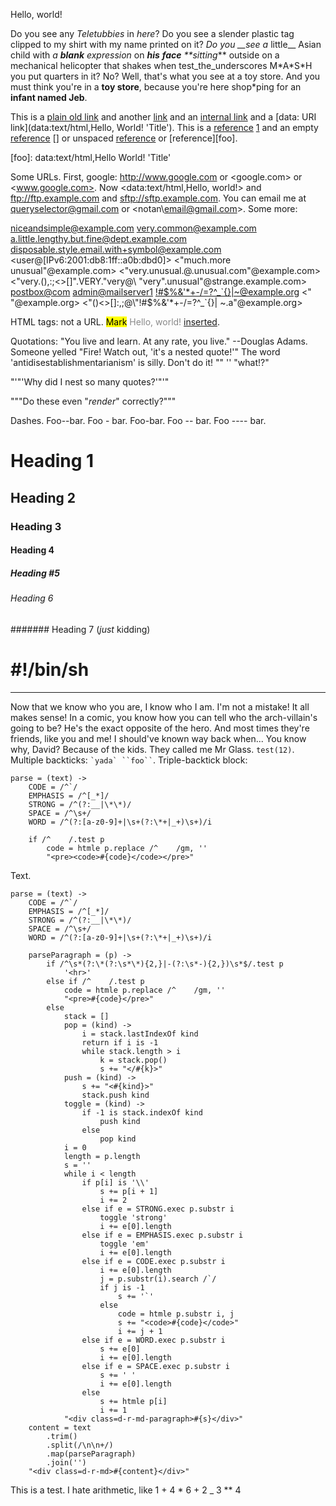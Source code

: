 Hello, world!

Do you see any *Teletubbies* in _here_? Do you see a slender plastic tag clipped to my shirt with my name printed on it? *Do you __see a* little__ Asian child with *a __blank__ expression* on ***his*** _**face**_ _**sitting_** outside on a mechanical helicopter that shakes when test_the_underscores M\*A\*S\*H you put quarters in it? No? Well, that's what you see at a toy store. And you must think you're in a __toy store__, because you're here shop*ping for an **infant named Jeb**.

This is a [plain old link](google.com/404) and another [link](http://ww.google.com/404/ 'Titles are cool!') and an [internal link](#forums 'Forums!') and a [data: URI link](data:text/html,Hello, World! 'Title'). This is a [reference]  [1] and an empty [reference] [] or unspaced [reference][] or [reference][foo].

  [reference]: http://google.com          'Title'
  [1]:google.com
  [foo]:       data:text/html,Hello World! 'Title'

Some URLs. First, google: <http://www.google.com> or <google.com> or <www.google.com>. Now <data:text/html,Hello, world!> and <ftp://ftp.example.com> and <sftp://sftp.example.com>. You can email me at <queryselector@gmail.com> or <notan\email@gmail.com>. Some more:

<niceandsimple@example.com>
<very.common@example.com>
<a.little.lengthy.but.fine@dept.example.com>
<disposable.style.email.with+symbol@example.com>
<user@[IPv6:2001:db8:1ff::a0b:dbd0]>
<"much.more unusual"@example.com>
<"very.unusual.@.unusual.com"@example.com>
<"very.(),:;<>[]\".VERY.\"very@\\ \"very\".unusual"@strange.example.com>
<postbox@com>
<admin@mailserver1>
<!#$%&'*+-/=?^_`{}|~@example.org>
<" "@example.org>
<"()<>[]:,;@\\\"!#$%&'*+-/=?^_`{}| ~.a"@example.org>

HTML tags: not a URL. <mark>Mark</mark> <span style="color: #888">Hello, world!</span> <ins data-awesome>inserted</ins>.

Quotations: "You live and learn. At any rate, you live." --Douglas Adams. Someone yelled "Fire! Watch out, 'it's a nested quote!'" The word 'antidisestablishmentarianism' is silly. Don't do it! "" '' "what!?"

"'"'Why did I nest so many quotes?'"'"

"""Do these even "*render*" correctly?"""

Dashes. Foo--bar. Foo - bar. Foo-bar. Foo -- bar. Foo ---- bar.

# Heading 1
## Heading 2
### Heading 3 ###
#### Heading 4 #
##### Heading #5 #
###### Heading 6
####### Heading 7 (*just* kidding)

# #!/bin/sh

---

Now that we know who you are, I know who I am. I'm not a mistake! It all makes sense! In a comic, you know how you can tell who the arch-villain's going to be? He's the exact opposite of the hero. And most times they're friends, like you and me! I should've known way back when... You know why, David? Because of the kids. They called me Mr Glass. `test(12)`. Multiple backticks: ``` `yada` ``foo`` ```. Triple-backtick block:

```
parse = (text) ->
    CODE = /^`/
    EMPHASIS = /^[_*]/
    STRONG = /^(?:__|\*\*)/
    SPACE = /^\s+/
    WORD = /^(?:[a-z0-9]+|\s+(?:\*+|_+)\s+)/i

    if /^    /.test p
        code = htmle p.replace /^    /gm, ''
        "<pre><code>#{code}</code></pre>"
```

Text.

    parse = (text) ->
        CODE = /^`/
        EMPHASIS = /^[_*]/
        STRONG = /^(?:__|\*\*)/
        SPACE = /^\s+/
        WORD = /^(?:[a-z0-9]+|\s+(?:\*+|_+)\s+)/i

        parseParagraph = (p) ->
            if /^\s*(?:\*(?:\s*\*){2,}|-(?:\s*-){2,})\s*$/.test p
                '<hr>'
            else if /^    /.test p
                code = htmle p.replace /^    /gm, ''
                "<pre>#{code}</pre>"
            else
                stack = []
                pop = (kind) ->
                    i = stack.lastIndexOf kind
                    return if i is -1
                    while stack.length > i
                        k = stack.pop()
                        s += "</#{k}>"
                push = (kind) ->
                    s += "<#{kind}>"
                    stack.push kind
                toggle = (kind) ->
                    if -1 is stack.indexOf kind
                        push kind
                    else
                        pop kind
                i = 0
                length = p.length
                s = ''
                while i < length
                    if p[i] is '\\'
                        s += p[i + 1]
                        i += 2
                    else if e = STRONG.exec p.substr i
                        toggle 'strong'
                        i += e[0].length
                    else if e = EMPHASIS.exec p.substr i
                        toggle 'em'
                        i += e[0].length
                    else if e = CODE.exec p.substr i
                        i += e[0].length
                        j = p.substr(i).search /`/
                        if j is -1
                            s += '`'
                        else
                            code = htmle p.substr i, j
                            s += "<code>#{code}</code>"
                            i += j + 1
                    else if e = WORD.exec p.substr i
                        s += e[0]
                        i += e[0].length
                    else if e = SPACE.exec p.substr i
                        s += ' '
                        i += e[0].length
                    else
                        s += htmle p[i]
                        i += 1
                "<div class=d-r-md-paragraph>#{s}</div>"
        content = text
            .trim()
            .split(/\n\n+/)
            .map(parseParagraph)
            .join('')
        "<div class=d-r-md>#{content}</div>"

This is a test. I hate arithmetic, like 1 + 4 * 6 + 2 _ 3 ** 4
